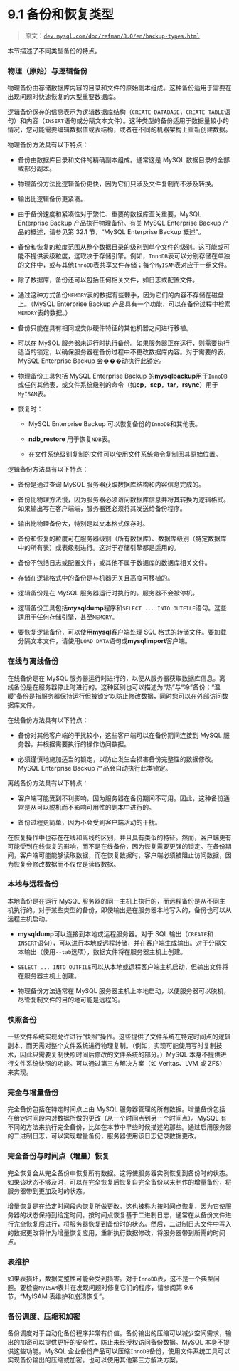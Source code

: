 # 9.1 备份和恢复类型

> 原文：[`dev.mysql.com/doc/refman/8.0/en/backup-types.html`](https://dev.mysql.com/doc/refman/8.0/en/backup-types.html)

本节描述了不同类型备份的特点。

### 物理（原始）与逻辑备份

物理备份由存储数据库内容的目录和文件的原始副本组成。这种备份适用于需要在出现问题时快速恢复的大型重要数据库。

逻辑备份保存的信息表示为逻辑数据库结构（`CREATE DATABASE`，`CREATE TABLE`语句）和内容（`INSERT`语句或分隔文本文件）。这种类型的备份适用于数据量较小的情况，您可能需要编辑数据值或表结构，或者在不同的机器架构上重新创建数据。

物理备份方法具有以下特点：

+   备份由数据库目录和文件的精确副本组成。通常这是 MySQL 数据目录的全部或部分副本。

+   物理备份方法比逻辑备份更快，因为它们只涉及文件复制而不涉及转换。

+   输出比逻辑备份更紧凑。

+   由于备份速度和紧凑性对于繁忙、重要的数据库至关重要，MySQL Enterprise Backup 产品执行物理备份。有关 MySQL Enterprise Backup 产品的概述，请参见第 32.1 节，“MySQL Enterprise Backup 概述”。

+   备份和恢复的粒度范围从整个数据目录的级别到单个文件的级别。这可能或可能不提供表级粒度，这取决于存储引擎。例如，`InnoDB`表可以分别存储在单独的文件中，或与其他`InnoDB`表共享文件存储；每个`MyISAM`表对应于一组文件。

+   除了数据库，备份还可以包括任何相关文件，如日志或配置文件。

+   通过这种方式备份`MEMORY`表的数据有些棘手，因为它们的内容不存储在磁盘上。（MySQL Enterprise Backup 产品具有一个功能，可以在备份过程中检索`MEMORY`表的数据。）

+   备份只能在具有相同或类似硬件特征的其他机器之间进行移植。

+   可以在 MySQL 服务器未运行时执行备份。如果服务器正在运行，则需要执行适当的锁定，以确保服务器在备份过程中不更改数据库内容。对于需要的表，MySQL Enterprise Backup 会���动执行此锁定。

+   物理备份工具包括 MySQL Enterprise Backup 的**mysqlbackup**用于`InnoDB`或任何其他表，或文件系统级别的命令（如**cp**，**scp**，**tar**，**rsync**）用于`MyISAM`表。

+   恢复时：

    +   MySQL Enterprise Backup 可以恢复备份的`InnoDB`和其他表。

    +   **ndb_restore** 用于恢复`NDB`表。

    +   在文件系统级别复制的文件可以使用文件系统命令复制回其原始位置。

逻辑备份方法具有以下特点：

+   备份是通过查询 MySQL 服务器获取数据库结构和内容信息完成的。

+   备份比物理方法慢，因为服务器必须访问数据库信息并将其转换为逻辑格式。如果输出写在客户端端，服务器还必须将其发送给备份程序。

+   输出比物理备份大，特别是以文本格式保存时。

+   备份和恢复的粒度可在服务器级别（所有数据库）、数据库级别（特定数据库中的所有表）或表级别进行。这对于存储引擎都是适用的。

+   备份不包括日志或配置文件，或其他不属于数据库的数据库相关文件。

+   存储在逻辑格式中的备份是与机器无关且高度可移植的。

+   逻辑备份是在 MySQL 服务器运行时执行的。服务器不会被停机。

+   逻辑备份工具包括**mysqldump**程序和`SELECT ... INTO OUTFILE`语句。这些适用于任何存储引擎，甚至`MEMORY`。

+   要恢复逻辑备份，可以使用**mysql**客户端处理 SQL 格式的转储文件。要加载分隔文本文件，请使用`LOAD DATA`语句或**mysqlimport**客户端。

### 在线与离线备份

在线备份是在 MySQL 服务器运行时进行的，以便从服务器获取数据库信息。离线备份是在服务器停止时进行的。这种区别也可以描述为“热”与“冷”备份；“温暖”备份是指服务器保持运行但被锁定以防止修改数据，同时您可以在外部访问数据库文件。

在线备份方法具有以下特点：

+   备份对其他客户端的干扰较小，这些客户端可以在备份期间连接到 MySQL 服务器，并根据需要执行的操作访问数据。

+   必须谨慎地施加适当的锁定，以防止发生会损害备份完整性的数据修改。MySQL Enterprise Backup 产品会自动执行此类锁定。

离线备份方法具有以下特点：

+   客户端可能受到不利影响，因为服务器在备份期间不可用。因此，这种备份通常是从可以脱机而不影响可用性的副本中进行的。

+   备份过程更简单，因为不会受到客户端活动的干扰。

在恢复操作中也存在在线和离线的区别，并且具有类似的特征。然而，客户端更有可能受到在线恢复的影响，而不是在线备份，因为恢复需要更强的锁定。在备份期间，客户端可能能够读取数据，而在恢复数据时，客户端必须被阻止访问数据，因为恢复会修改数据而不仅仅是读取数据。

### 本地与远程备份

本地备份是在运行 MySQL 服务器的同一主机上执行的，而远程备份是从不同主机执行的。对于某些类型的备份，即使输出是在服务器本地写入的，备份也可以从远程主机启动。

+   **mysqldump**可以连接到本地或远程服务器。对于 SQL 输出（`CREATE`和`INSERT`语句），可以进行本地或远程转储，并在客户端生成输出。对于分隔文本输出（使用`--tab`选项），数据文件将在服务器主机上创建。

+   `SELECT ... INTO OUTFILE`可以从本地或远程客户端主机启动，但输出文件将在服务器主机上创建。

+   物理备份方法通常在 MySQL 服务器主机上本地启动，以便服务器可以脱机，尽管复制文件的目的地可能是远程的。

### 快照备份

一些文件系统实现允许进行“快照”操作。这些提供了文件系统在特定时间点的逻辑副本，而无需对整个文件系统进行物理复制。（例如，实现可能使用写时复制技术，因此只需要复制快照时间后修改的文件系统的部分。）MySQL 本身不提供进行文件系统快照的功能。可以通过第三方解决方案（如 Veritas、LVM 或 ZFS）来实现。

### 完全与增量备份

完全备份包括在特定时间点上由 MySQL 服务器管理的所有数据。增量备份包括在给定时间段内对数据所做的更改（从一个时间点到另一个时间点）。MySQL 有不同的方法来执行完全备份，比如在本节中早些时候描述的那些。通过启用服务器的二进制日志，可以实现增量备份，服务器使用该日志记录数据更改。

### 完全备份与时间点（增量）恢复

完全恢复会从完全备份中恢复所有数据。这将使服务器实例恢复到备份时的状态。如果该状态不够及时，可以在完全恢复后恢复自完全备份以来制作的增量备份，将服务器带到更加及时的状态。

增量恢复是在给定时间段内恢复所做更改。这也被称为按时间点恢复，因为它使服务器的状态保持到给定时间。按时间点恢复基于二进制日志，通常在从备份文件进行完全恢复后进行，将服务器恢复到备份时的状态。然后，二进制日志文件中写入的数据更改将作为增量恢复应用，重新执行数据修改，将服务器带到所需的时间点。

### 表维护

如果表损坏，数据完整性可能会受到损害。对于`InnoDB`表，这不是一个典型问题。要检查`MyISAM`表并在发现问题时修复它们的程序，请参阅第 9.6 节，“MyISAM 表维护和崩溃恢复”。

### 备份调度、压缩和加密

备份调度对于自动化备份程序非常有价值。备份输出的压缩可以减少空间需求，输出的加密可以提供更好的安全性，防止未经授权访问备份数据。MySQL 本身不提供这些功能。MySQL 企业备份产品可以压缩`InnoDB`备份，使用文件系统工具可以实现备份输出的压缩或加密。也可以使用其他第三方解决方案。
